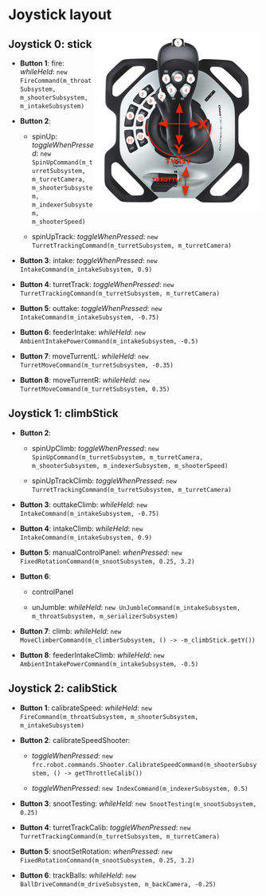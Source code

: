 # Joystick layout

<img src="Joystick.png" align="right">

## Joystick 0: stick

* __Button 1__: fire: _whileHeld_: ```new FireCommand(m_throatSubsystem, m_shooterSubsystem, m_intakeSubsystem)```

* __Button 2__:

  * spinUp: _toggleWhenPressed_: ```new SpinUpCommand(m_turretSubsystem, m_turretCamera, m_shooterSubsystem, m_indexerSubsystem, m_shooterSpeed)```

  * spinUpTrack: _toggleWhenPressed_: ```new TurretTrackingCommand(m_turretSubsystem, m_turretCamera)```

* __Button 3__: intake: _toggleWhenPressed_: ```new IntakeCommand(m_intakeSubsystem, 0.9)```

* __Button 4__: turretTrack: _toggleWhenPressed_: ```new TurretTrackingCommand(m_turretSubsystem, m_turretCamera)```

* __Button 5__: outtake: _toggleWhenPressed_: ```new IntakeCommand(m_intakeSubsystem, -0.75)```

* __Button 6__: feederIntake: _whileHeld_: ```new AmbientIntakePowerCommand(m_intakeSubsystem, -0.5)```

* __Button 7__: moveTurrentL: _whileHeld_: ```new TurretMoveCommand(m_turretSubsystem, -0.35)```

* __Button 8__: moveTurrentR: _whileHeld_: ```new TurretMoveCommand(m_turretSubsystem, 0.35)```

## Joystick 1: climbStick

* __Button 2__:

  * spinUpClimb: _toggleWhenPressed_: ```new SpinUpCommand(m_turretSubsystem, m_turretCamera, m_shooterSubsystem, m_indexerSubsystem, m_shooterSpeed)```

  * spinUpTrackClimb: _toggleWhenPressed_: ```new TurretTrackingCommand(m_turretSubsystem, m_turretCamera)```

* __Button 3__: outtakeClimb: _whileHeld_: ```new IntakeCommand(m_intakeSubsystem, -0.75)```

* __Button 4__: intakeClimb: _whileHeld_: ```new IntakeCommand(m_intakeSubsystem, 0.9)```

* __Button 5__: manualControlPanel: _whenPressed_: ```new FixedRotationCommand(m_snootSubsystem, 0.25, 3.2)```

* __Button 6__:

  * controlPanel

  * unJumble: _whileHeld_: ```new UnJumbleCommand(m_intakeSubsystem, m_throatSubsystem, m_serializerSubsystem)```

* __Button 7__: climb: _whileHeld_: ```new MoveClimberCommand(m_climberSubsystem, () -> -m_climbStick.getY())```

* __Button 8__: feederIntakeClimb: _whileHeld_: ```new AmbientIntakePowerCommand(m_intakeSubsystem, -0.5)```

## Joystick 2: calibStick

* __Button 1__: calibrateSpeed: _whileHeld_: ```new FireCommand(m_throatSubsystem, m_shooterSubsystem, m_intakeSubsystem)```

* __Button 2__: calibrateSpeedShooter:

  * _toggleWhenPressed_: ```new frc.robot.commands.Shooter.CalibrateSpeedCommand(m_shooterSubsystem, () -> getThrottleCalib())```

  * _toggleWhenPressed_: ```new IndexCommand(m_indexerSubsystem, 0.5)```

* __Button 3__: snootTesting: _whileHeld_: ```new SnootTesting(m_snootSubsystem, 0.25)```

* __Button 4__: turretTrackCalib: _toggleWhenPressed_: ```new TurretTrackingCommand(m_turretSubsystem, m_turretCamera)```

* __Button 5__: snootSetRotation: _whenPressed_: ```new FixedRotationCommand(m_snootSubsystem, 0.25, 3.2)```

* __Button 6__: trackBalls: _whileHeld_: ```new BallDriveCommand(m_driveSubsystem, m_backCamera, -0.25)```

